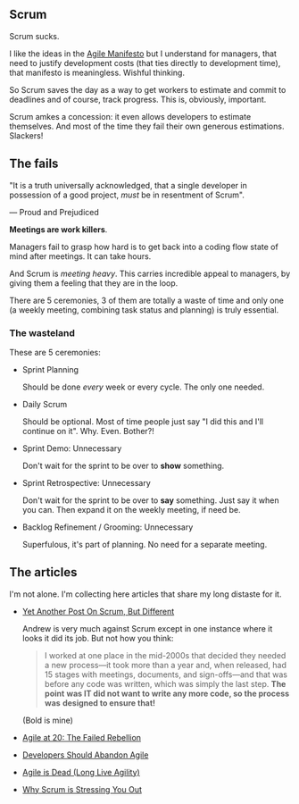 ## Scrum

Scrum sucks.

I like the ideas in the [Agile Manifesto](https://agilemanifesto.org/)
but I understand for managers, that need to justify development costs
(that ties directly to development time), that manifesto is meaningless.
Wishful thinking.

So Scrum saves the day as a way to get workers to estimate and commit
to deadlines and of course, track progress. This is, obviously,
important.

Scrum amkes a concession: it even allows developers to estimate
themselves. And most of the time they fail their own generous
estimations. Slackers!


## The fails

"It is a truth universally acknowledged, that a single developer
in possession of a good project, _must_ be in resentment of Scrum".

  — Proud and Prejudiced


**Meetings are work killers**.

Managers fail to grasp how hard is to get back into a coding flow state
of mind after meetings. It can take hours.

And Scrum is _meeting heavy_. This carries incredible appeal to managers,
by giving them a feeling that they are in the loop.

There are 5 ceremonies, 3 of
them are totally a waste of time and only one (a weekly meeting,
combining task status and planning) is truly essential.



### The wasteland

These are 5 ceremonies:

- Sprint Planning

  Should be done _every_ week or every cycle. The only one needed.

- Daily Scrum

  Should be optional. Most of time people just say "I did this and I'll
  continue on it". Why. Even. Bother?!

- Sprint Demo: Unnecessary

  Don't wait for the sprint to be over to **show** something.

- Sprint Retrospective: Unnecessary

  Don't wait for the sprint to be over to **say** something.
  Just say it when you can. Then expand it on the weekly meeting, if
  need be.

- Backlog Refinement / Grooming: Unnecessary

  Superfulous, it's part of planning. No need for a separate meeting.



## The articles

I'm not alone. I'm collecting here articles that share my long distaste
for it.

- [Yet Another Post On Scrum, But Different](https://thecodist.com/yet-another-post-on-scrum-but-different/)

  Andrew is very much against Scrum except in one instance where it
  looks it did its job. But not how you think:

  > I worked at one place in the mid-2000s that decided they needed
  > a new process—it took more than a year and, when released, had 15
  > stages with meetings, documents, and sign-offs—and that was before
  > any code was written, which was simply the last step. **The point**
  > **was IT did not want to write any more code, so the process was**
  > **designed to ensure that!**

  (Bold is mine)

- [Agile at 20: The Failed Rebellion](https://www.simplethread.com/agile-at-20-the-failed-rebellion/)

- [Developers Should Abandon Agile](https://ronjeffries.com/articles/018-01ff/abandon-1/)

- [Agile is Dead (Long Live Agility)](https://pragdave.me/thoughts/active/2014-03-04-time-to-kill-agile.html)

- [Why Scrum is Stressing You Out](https://rethinkingsoftware.substack.com/p/why-scrum-is-stressing-you-out)
